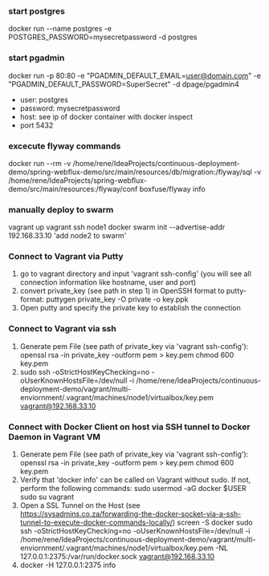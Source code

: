 ### start postgres 
docker run --name postgres -e POSTGRES_PASSWORD=mysecretpassword -d postgres

### start pgadmin
docker run -p 80:80 -e "PGADMIN_DEFAULT_EMAIL=user@domain.com" -e "PGADMIN_DEFAULT_PASSWORD=SuperSecret" -d dpage/pgadmin4

- user: postgres
- password: mysecretpassword
- host: see ip of docker container with docker inspect
- port 5432

### excecute flyway commands
docker run --rm -v /home/rene/IdeaProjects/continuous-deployment-demo/spring-webflux-demo/src/main/resources/db/migration:/flyway/sql -v /home/rene/IdeaProjects/spring-webflux-demo/src/main/resources:/flyway/conf boxfuse/flyway info

### manually deploy to swarm
vagrant up
vagrant ssh node1
docker swarm init --advertise-addr 192.168.33.10
'add node2 to swarm'


### Connect to Vagrant via Putty
1) go to vagrant directory and input 'vagrant ssh-config' (you will see all connection information like hostname, user and port)
2) convert private_key (see path in step 1) in OpenSSH format to putty-format: puttygen private_key -O private -o key.ppk
3) Open putty and specify the private key to establish the connection


### Connect to Vagrant via ssh
1) Generate pem File (see path of private_key via 'vagrant ssh-config'):
    openssl rsa -in private_key -outform pem > key.pem
    chmod 600 key.pem
2) sudo ssh -oStrictHostKeyChecking=no -oUserKnownHostsFile=/dev/null -i /home/rene/IdeaProjects/continuous-deployment-demo/vagrant/multi-enviornment/.vagrant/machines/node1/virtualbox/key.pem vagrant@192.168.33.10


### Connect with Docker Client on host via SSH tunnel to Docker Daemon in Vagrant VM
1) Generate pem File (see path of private_key via 'vagrant ssh-config'):
    openssl rsa -in private_key -outform pem > key.pem
    chmod 600 key.pem
2) Verify that 'docker info' can be called on Vagrant without sudo. If not, perform the following commands:
   sudo usermod -aG docker $USER
   sudo su vagrant
3) Open a SSL Tunnel on the Host (see https://sysadmins.co.za/forwarding-the-docker-socket-via-a-ssh-tunnel-to-execute-docker-commands-locally/) 
    screen -S docker
    sudo ssh -oStrictHostKeyChecking=no -oUserKnownHostsFile=/dev/null -i /home/rene/IdeaProjects/continuous-deployment-demo/vagrant/multi-enviornment/.vagrant/machines/node1/virtualbox/key.pem -NL 127.0.0.1:2375:/var/run/docker.sock vagrant@192.168.33.10
4) docker -H 127.0.0.1:2375 info


